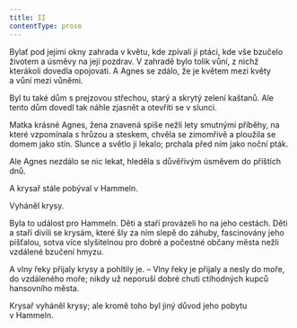 ```yaml
---
title: II
contentType: prose
---
```


  

Bylať pod jejími okny zahrada v květu, kde zpívali jí ptáci, kde vše bzučelo životem a úsměvy na její pozdrav. V zahradě bylo tolik vůní, z nichž kterákoli dovedla opojovati. A Agnes se zdálo, že je květem mezi květy a vůní mezi vůněmi.

Byl tu také dům s prejzovou střechou, starý a skrytý zelení kaštanů. Ale tento dům dovedl tak náhle zjasnět a otevříti se v slunci.

Matka krásné Agnes, žena znavená spíše nežli lety smutnými příběhy, na které vzpomínala s hrůzou a steskem, chvěla se zimomřivě a ploužila se domem jako stín. Slunce a světlo ji lekalo; prchala před ním jako noční pták.

Ale Agnes nezdálo se nic lekat, hleděla s důvěřivým úsměvem do příštích dnů.

A krysař stále pobýval v Hammeln.

Vyháněl krysy.

Byla to událost pro Hammeln. Děti a staří provázeli ho na jeho cestách. Děti a staří divili se krysám, které šly za ním slepě do záhuby, fascinovány jeho píšťalou, sotva více slyšitelnou pro dobré a počestné občany města nežli vzdálené bzučení hmyzu.

A vlny řeky přijaly krysy a pohltily je. – Vlny řeky je přijaly a nesly do moře, do vzdáleného moře; nikdy už neporuší dobré chuti ctihodných kupců hansovního města.

Krysař vyháněl krysy; ale kromě toho byl jiný důvod jeho pobytu v Hammeln.
